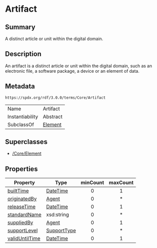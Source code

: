 <!-- Automatically generated by spec-parser v2.1.0 on 2024-06-17T15:44:58.460830+00:00 -->
<!-- SPDX-License-Identifier: Community-Spec-1.0 -->

# Artifact

## Summary

A distinct article or unit within the digital domain.


## Description

An artifact is a distinct article or unit within the digital domain,
such as an electronic file, a software package, a device or an element of data.


## Metadata

`https://spdx.org/rdf/3.0.0/terms/Core/Artifact`


| | |
|---|---|
| Name | Artifact |
| Instantiability | Abstract |
| SubclassOf | [Element](../Classes/Element.md) |


## Superclasses

* [/Core/Element](../../Core/Classes/Element.md)




## Properties

| Property | Type | minCount | maxCount |
|---|---|:---:|:---:|
| [builtTime](../Properties/builtTime.md) | [DateTime](../Datatypes/DateTime.md) | 0 | 1 |
| [originatedBy](../Properties/originatedBy.md) | [Agent](../Classes/Agent.md) | 0 | * |
| [releaseTime](../Properties/releaseTime.md) | [DateTime](../Datatypes/DateTime.md) | 0 | 1 |
| [standardName](../Properties/standardName.md) | xsd:string | 0 | * |
| [suppliedBy](../Properties/suppliedBy.md) | [Agent](../Classes/Agent.md) | 0 | 1 |
| [supportLevel](../Properties/supportLevel.md) | [SupportType](../Vocabularies/SupportType.md) | 0 | * |
| [validUntilTime](../Properties/validUntilTime.md) | [DateTime](../Datatypes/DateTime.md) | 0 | 1 |



